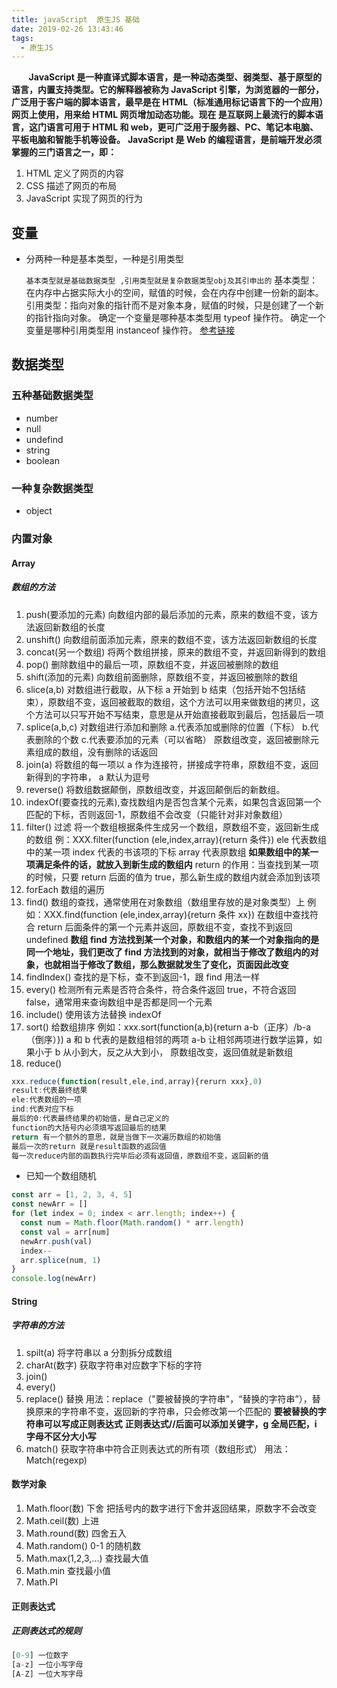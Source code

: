 ```yaml
---
title: javaScript  原生JS 基础
date: 2019-02-26 13:43:46
tags:
  - 原生JS
---
```


&#160; &#160; &#160; &#160;**JavaScript 是一种直译式脚本语言，是一种动态类型、弱类型、基于原型的语言，内置支持类型。它的解释器被称为 JavaScript 引擎，为浏览器的一部分，广泛用于客户端的脚本语言，最早是在 HTML（标准通用标记语言下的一个应用）网页上使用，用来给 HTML 网页增加动态功能。现在 是互联网上最流行的脚本语言，这门语言可用于 HTML 和 web，更可广泛用于服务器、PC、笔记本电脑、平板电脑和智能手机等设备。**
**JavaScript 是 Web 的编程语言，是前端开发必须掌握的三门语言之一，即：**

1. HTML 定义了网页的内容
2. CSS 描述了网页的布局
3. JavaScript 实现了网页的行为
   <!-- more -->

## 变量

- 分两种一种是基本类型，一种是引用类型

  `基本类型就是基础数据类型 ,引用类型就是复杂数据类型obj及其引申出的`
  基本类型：在内存中占据实际大小的空间，赋值的时候，会在内存中创建一份新的副本。
  引用类型：指向对象的指针而不是对象本身，赋值的时候，只是创建了一个新的指针指向对象。
  确定一个变量是哪种基本类型用 typeof 操作符。
  确定一个变量是哪种引用类型用 instanceof 操作符。
  [参考链接](https://www.jianshu.com/p/66f3aef3e131)

## 数据类型

### 五种基础数据类型

- number
- null
- undefind
- string
- boolean

### 一种复杂数据类型

- object

### 内置对象

#### Array

##### 数组的方法

1. push(要添加的元素) 向数组内部的最后添加的元素，原来的数组不变，该方法返回新数组的长度
2. unshift() 向数组前面添加元素，原来的数组不变，该方法返回新数组的长度
3. concat(另一个数组) 将两个数组拼接，原来的数组不变，并返回新得到的数组
4. pop() 删除数组中的最后一项，原数组不变，并返回被删除的数组
5. shift(添加的元素) 向数组前面删除，原数组不变，并返回被删除的数组
6. slice(a,b) 对数组进行截取，从下标 a 开始到 b 结束（包括开始不包括结束），原数组不变，返回被截取的数组，这个方法可以用来做数组的拷贝，这个方法可以只写开始不写结束，意思是从开始直接截取到最后，包括最后一项
7. splice(a,b,c) 对数组进行添加和删除 a.代表添加或删除的位置（下标） b.代表删除的个数 c.代表要添加的元素（可以省略） 原数组改变，返回被删除元素组成的数组，没有删除的话返回[](空数组)
8. join(a) 将数组的每一项以 a 作为连接符，拼接成字符串，原数组不变，返回新得到的字符串， a 默认为逗号
9. reverse() 将数组数据颠倒，原数组改变，并返回颠倒后的新数组。
10. indexOf(要查找的元素),查找数组内是否包含某个元素，如果包含返回第一个匹配的下标，否则返回-1，原数组不会改变（只能针对非对象数组）
11. filter() 过滤 将一个数组根据条件生成另一个数组，原数组不变，返回新生成的数组 例：XXX.filter(function
    (ele,index,array){return 条件}) ele 代表数组中的某一项 index 代表的书该项的下标 array 代表原数组
    **如果数组中的某一项满足条件的话，就放入到新生成的数组内**
    return 的作用：当查找到某一项的时候，只要 return 后面的值为 true，那么新生成的数组内就会添加到该项
12. forEach 数组的遍历
13. find() 数组的查找，通常使用在对象数组（数组里存放的是对象类型）上 例如：XXX.find(function
    (ele,index,array){return 条件 xx}) 在数组中查找符合 return 后面条件的第一个元素并返回，原数组不变，查找不到返回 undefined
    **数组 find 方法找到某一个对象，和数组内的某一个对象指向的是同一个地址，我们更改了 find 方法找到的对象，就相当于修改了数组内的对象，也就相当于修改了数组，那么数据就发生了变化，页面因此改变**
14. findIndex() 查找的是下标，查不到返回-1，跟 find 用法一样
15. every() 检测所有元素是否符合条件，符合条件返回 true，不符合返回 false，通常用来查询数组中是否都是同一个元素
16. include() 使用该方法替换 indexOf
17. sort() 给数组排序 例如：xxx.sort(function(a,b){return a-b（正序）/b-a（倒序）}) a 和 b 代表的是数组相邻的两项 a-b 让相邻两项进行数学运算，如果小于 b 从小到大，反之从大到小， 原数组改变，返回值就是新数组
18. reduce()

```js
xxx.reduce(function(result,ele,ind,array){rerurn xxx},0)
result:代表最终结果
ele:代表数组的一项
ind:代表对应下标
最后的0:代表最终结果的初始值，是自己定义的
function的大括号内必须填写返回最后的结果
return 有一个额外的意思，就是当做下一次遍历数组的初始值
最后一次的return 就是result函数的返回值
每一次reduce内部的函数执行完毕后必须有返回值，原数组不变，返回新的值
```

- 已知一个数组随机

```js
const arr = [1, 2, 3, 4, 5]
const newArr = []
for (let index = 0; index < arr.length; index++) {
  const num = Math.floor(Math.random() * arr.length)
  const val = arr[num]
  newArr.push(val)
  index--
  arr.splice(num, 1)
}
console.log(newArr)
```

#### String

##### 字符串的方法

1. spilt(a) 将字符串以 a 分割拆分成数组
2. charAt(数字) 获取字符串对应数字下标的字符
3. join()
4. every()
5. replace() 替换 用法：replace（"要被替换的字符串"，“替换的字符串”），替换原来的字符串不变，返回新的字符串，只会修改第一个匹配的
   **要被替换的字符串可以写成正则表达式**
   **正则表达式//后面可以添加关键字，g 全局匹配，i 字母不区分大小写**
6. match() 获取字符串中符合正则表达式的所有项（数组形式） 用法：Match(regexp)

#### 数学对象

1. Math.floor(数) 下舍 把括号内的数字进行下舍并返回结果，原数字不会改变
2. Math.ceil(数) 上进
3. Math.round(数) 四舍五入
4. Math.random() 0-1 的随机数
5. Math.max(1,2,3,...) 查找最大值
6. Math.min 查找最小值
7. Math.PI

#### 正则表达式

##### 正则表达式的规则

```js
[0-9] 一位数字
[a-z] 一位小写字母
[A-Z] 一位大写字母
```
